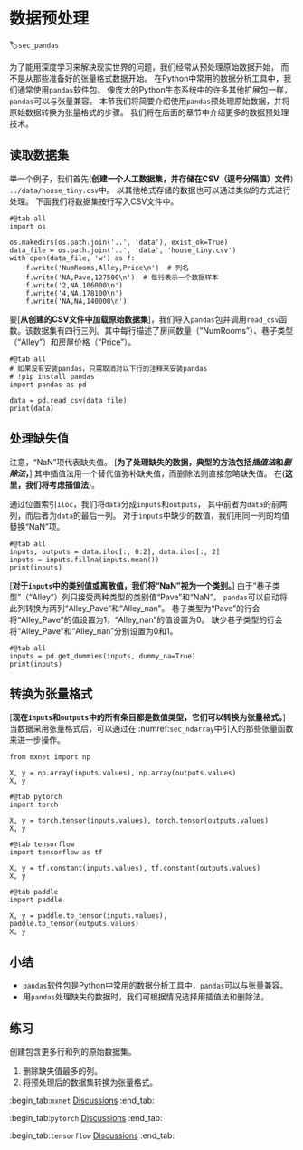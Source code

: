 # 数据预处理
:label:`sec_pandas`

为了能用深度学习来解决现实世界的问题，我们经常从预处理原始数据开始，
而不是从那些准备好的张量格式数据开始。
在Python中常用的数据分析工具中，我们通常使用`pandas`软件包。
像庞大的Python生态系统中的许多其他扩展包一样，`pandas`可以与张量兼容。
本节我们将简要介绍使用`pandas`预处理原始数据，并将原始数据转换为张量格式的步骤。
我们将在后面的章节中介绍更多的数据预处理技术。

## 读取数据集

举一个例子，我们首先(**创建一个人工数据集，并存储在CSV（逗号分隔值）文件**)
`../data/house_tiny.csv`中。
以其他格式存储的数据也可以通过类似的方式进行处理。
下面我们将数据集按行写入CSV文件中。

```{.python .input}
#@tab all
import os

os.makedirs(os.path.join('..', 'data'), exist_ok=True)
data_file = os.path.join('..', 'data', 'house_tiny.csv')
with open(data_file, 'w') as f:
    f.write('NumRooms,Alley,Price\n')  # 列名
    f.write('NA,Pave,127500\n')  # 每行表示一个数据样本
    f.write('2,NA,106000\n')
    f.write('4,NA,178100\n')
    f.write('NA,NA,140000\n')
```

要[**从创建的CSV文件中加载原始数据集**]，我们导入`pandas`包并调用`read_csv`函数。该数据集有四行三列。其中每行描述了房间数量（“NumRooms”）、巷子类型（“Alley”）和房屋价格（“Price”）。

```{.python .input}
#@tab all
# 如果没有安装pandas，只需取消对以下行的注释来安装pandas
# !pip install pandas
import pandas as pd

data = pd.read_csv(data_file)
print(data)
```

## 处理缺失值

注意，“NaN”项代表缺失值。
[**为了处理缺失的数据，典型的方法包括*插值法*和*删除法*，**]
其中插值法用一个替代值弥补缺失值，而删除法则直接忽略缺失值。
在(**这里，我们将考虑插值法**)。

通过位置索引`iloc`，我们将`data`分成`inputs`和`outputs`，
其中前者为`data`的前两列，而后者为`data`的最后一列。
对于`inputs`中缺少的数值，我们用同一列的均值替换“NaN”项。

```{.python .input}
#@tab all
inputs, outputs = data.iloc[:, 0:2], data.iloc[:, 2]
inputs = inputs.fillna(inputs.mean())
print(inputs)
```

[**对于`inputs`中的类别值或离散值，我们将“NaN”视为一个类别。**]
由于“巷子类型”（“Alley”）列只接受两种类型的类别值“Pave”和“NaN”，
`pandas`可以自动将此列转换为两列“Alley_Pave”和“Alley_nan”。
巷子类型为“Pave”的行会将“Alley_Pave”的值设置为1，“Alley_nan”的值设置为0。
缺少巷子类型的行会将“Alley_Pave”和“Alley_nan”分别设置为0和1。

```{.python .input}
#@tab all
inputs = pd.get_dummies(inputs, dummy_na=True)
print(inputs)
```

## 转换为张量格式

[**现在`inputs`和`outputs`中的所有条目都是数值类型，它们可以转换为张量格式。**]
当数据采用张量格式后，可以通过在 :numref:`sec_ndarray`中引入的那些张量函数来进一步操作。

```{.python .input}
from mxnet import np

X, y = np.array(inputs.values), np.array(outputs.values)
X, y
```

```{.python .input}
#@tab pytorch
import torch

X, y = torch.tensor(inputs.values), torch.tensor(outputs.values)
X, y
```

```{.python .input}
#@tab tensorflow
import tensorflow as tf

X, y = tf.constant(inputs.values), tf.constant(outputs.values)
X, y
```

```{.python .input}
#@tab paddle
import paddle

X, y = paddle.to_tensor(inputs.values), paddle.to_tensor(outputs.values)
X, y
```

## 小结

* `pandas`软件包是Python中常用的数据分析工具中，`pandas`可以与张量兼容。
* 用`pandas`处理缺失的数据时，我们可根据情况选择用插值法和删除法。

## 练习

创建包含更多行和列的原始数据集。

1. 删除缺失值最多的列。
2. 将预处理后的数据集转换为张量格式。

:begin_tab:`mxnet`
[Discussions](https://discuss.d2l.ai/t/1749)
:end_tab:

:begin_tab:`pytorch`
[Discussions](https://discuss.d2l.ai/t/1750)
:end_tab:

:begin_tab:`tensorflow`
[Discussions](https://discuss.d2l.ai/t/1748)
:end_tab:
